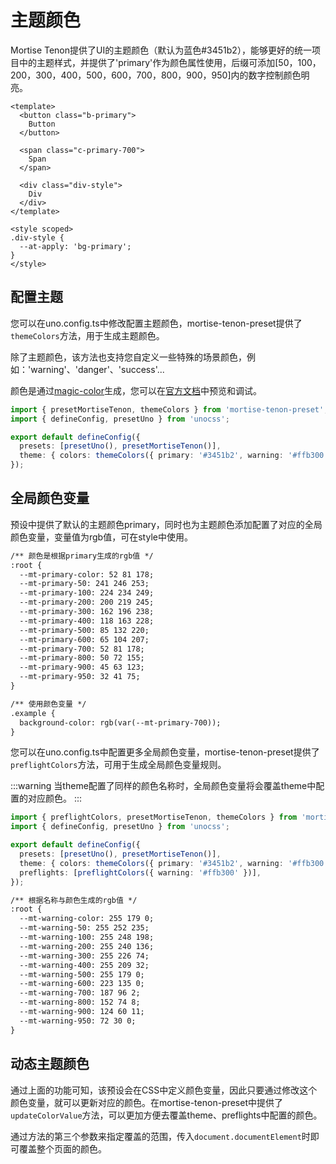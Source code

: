 # 主题颜色

Mortise Tenon提供了UI的主题颜色（默认为蓝色#3451b2），能够更好的统一项目中的主题样式，并提供了'primary'作为颜色属性使用，后缀可添加[50，100，200，300，400，500，600，700，800，900，950]内的数字控制颜色明亮。

```vue
<template>
  <button class="b-primary">
    Button
  </button>

  <span class="c-primary-700">
    Span
  </span>

  <div class="div-style">
    Div
  </div>
</template>

<style scoped>
.div-style {
  --at-apply: 'bg-primary';
}
</style>
```

## 配置主题

您可以在uno.config.ts中修改配置主题颜色，mortise-tenon-preset提供了`themeColors`方法，用于生成主题颜色。

除了主题颜色，该方法也支持您自定义一些特殊的场景颜色，例如：'warning'、'danger'、'success'...

颜色是通过[magic-color](https://color.zyob.top/)生成，您可以在[官方文档](https://color.zyob.top/)中预览和调试。

```ts
import { presetMortiseTenon, themeColors } from 'mortise-tenon-preset';
import { defineConfig, presetUno } from 'unocss';

export default defineConfig({
  presets: [presetUno(), presetMortiseTenon()],
  theme: { colors: themeColors({ primary: '#3451b2', warning: '#ffb300', danger: '#e53935' }) },
});
```

<demo vue="presets/theme-color/demo1.vue"/>

## 全局颜色变量

预设中提供了默认的主题颜色primary，同时也为主题颜色添加配置了对应的全局颜色变量，变量值为rgb值，可在style中使用。

```txt
/** 颜色是根据primary生成的rgb值 */
:root {
  --mt-primary-color: 52 81 178;
  --mt-primary-50: 241 246 253;
  --mt-primary-100: 224 234 249;
  --mt-primary-200: 200 219 245;
  --mt-primary-300: 162 196 238;
  --mt-primary-400: 118 163 228;
  --mt-primary-500: 85 132 220;
  --mt-primary-600: 65 104 207;
  --mt-primary-700: 52 81 178;
  --mt-primary-800: 50 72 155;
  --mt-primary-900: 45 63 123;
  --mt-primary-950: 32 41 75;
}

/** 使用颜色变量 */
.example {
  background-color: rgb(var(--mt-primary-700));
}
```

您可以在uno.config.ts中配置更多全局颜色变量，mortise-tenon-preset提供了`preflightColors`方法，可用于生成全局颜色变量规则。

:::warning
当theme配置了同样的颜色名称时，全局颜色变量将会覆盖theme中配置的对应颜色。
:::

```ts
import { preflightColors, presetMortiseTenon, themeColors } from 'mortise-tenon-preset';
import { defineConfig, presetUno } from 'unocss';

export default defineConfig({
  presets: [presetUno(), presetMortiseTenon()],
  theme: { colors: themeColors({ primary: '#3451b2', warning: '#ffb300', danger: '#e53935' }) },
  preflights: [preflightColors({ warning: '#ffb300' })],
});
```

```txt
/** 根据名称与颜色生成的rgb值 */
:root {
  --mt-warning-color: 255 179 0;
  --mt-warning-50: 255 252 235;
  --mt-warning-100: 255 248 198;
  --mt-warning-200: 255 240 136;
  --mt-warning-300: 255 226 74;
  --mt-warning-400: 255 209 32;
  --mt-warning-500: 255 179 0;
  --mt-warning-600: 223 135 0;
  --mt-warning-700: 187 96 2;
  --mt-warning-800: 152 74 8;
  --mt-warning-900: 124 60 11;
  --mt-warning-950: 72 30 0;
}
```

## 动态主题颜色

通过上面的功能可知，该预设会在CSS中定义颜色变量，因此只要通过修改这个颜色变量，就可以更新对应的颜色。在mortise-tenon-preset中提供了`updateColorValue`方法，可以更加方便去覆盖theme、preflights中配置的颜色。

通过方法的第三个参数来指定覆盖的范围，传入`document.documentElement`时即可覆盖整个页面的颜色。

<demo vue="presets/theme-color/demo2.vue"/>
